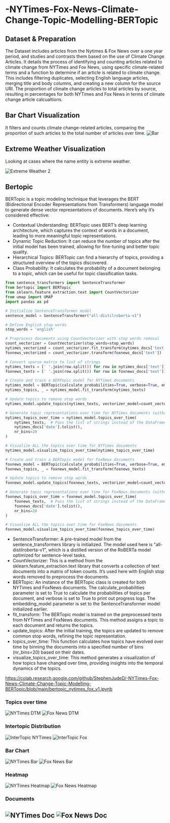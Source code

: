 # -NYTimes-Fox-News-Climate-Change-Topic-Modelling-BERTopic

## Dataset & Preparation
The Dataset includes articles from the Nytimes & Fox News over a one year period, and studies and contrasts them based on the use of Climate Change Articles. It details the process of identifying and counting articles related to climate change from NYTimes and Fox News, using specific climate-related terms and a function to determine if an article is related to climate change. This includes filtering duplicates, selecting English language articles, merging title and body columns, and creating a new column for the source URI.  The proportion of climate change articles to total articles by source, resulting in percentages for both NYTimes and Fox News in terms of climate change article calcualtions.


## Bar Chart Visualization 
It filters and counts climate change-related articles, comparing the proportion of such articles to the total number of articles over time.
![Bar](./images_png/bar.png)

## Extreme Weather Visualization
Looking at cases where the name entity is extreme weather.

![Extreme Weather 2](./images_png/ex_weather.png)

## Bertopic 

BERTopic is a topic modeling technique that leverages the BERT (Bidirectional Encoder Representations from Transformers) language model to generate dense vector representations of documents. Here’s why it’s considered effective:

- Contextual Understanding: BERTopic uses BERT’s deep learning architecture, which captures the context of words in a document, leading to more meaningful topic representations.
- Dynamic Topic Reduction: It can reduce the number of topics after the initial model has been trained, allowing for fine-tuning and better topic quality.
- Hierarchical Topics: BERTopic can find a hierarchy of topics, providing a structured overview of the topics discovered.
- Class Probability: It calculates the probability of a document belonging to a topic, which can be useful for topic classification tasks.

```python
from sentence_transformers import SentenceTransformer
from bertopic import BERTopic
from sklearn.feature_extraction.text import CountVectorizer
from umap import UMAP
import pandas as pd

# Initialize SentenceTransformer model
sentence_model = SentenceTransformer("all-distilroberta-v1")

# Define English stop words
stop_words = 'english'

# Preprocess documents using CountVectorizer with stop words removal
count_vectorizer = CountVectorizer(stop_words=stop_words)
nytimes_vectorized = count_vectorizer.fit_transform(nytimes_docs['text'])
foxnews_vectorized = count_vectorizer.transform(foxnews_docs['text'])

# Convert sparse matrix to list of strings
nytimes_texts = [' '.join(row.split()) for row in nytimes_docs['text']]
foxnews_texts = [' '.join(row.split()) for row in foxnews_docs['text']]

# Create and train a BERTopic model for NYTimes documents
nytimes_model = BERTopic(calculate_probabilities=True, verbose=True, embedding_model=sentence_model)
nytimes_topics, _ = nytimes_model.fit_transform(nytimes_texts)

# Update topics to remove stop words
nytimes_model.update_topics(nytimes_texts, vectorizer_model=count_vectorizer)

# Generate topic representations over time for NYTimes documents (without top_n_topics)
nytimes_topics_over_time = nytimes_model.topics_over_time(
    nytimes_texts,  # Pass the list of strings instead of the DataFrame
    nytimes_docs['date'].tolist(),
    nr_bins=20
)

# Visualize ALL the topics over time for NYTimes documents
nytimes_model.visualize_topics_over_time(nytimes_topics_over_time)

# Create and train a BERTopic model for FoxNews documents
foxnews_model = BERTopic(calculate_probabilities=True, verbose=True, embedding_model=sentence_model)
foxnews_topics, _ = foxnews_model.fit_transform(foxnews_texts)

# Update topics to remove stop words
foxnews_model.update_topics(foxnews_texts, vectorizer_model=count_vectorizer)

# Generate topic representations over time for FoxNews documents (without top_n_topics)
foxnews_topics_over_time = foxnews_model.topics_over_time(
    foxnews_texts,  # Pass the list of strings instead of the DataFrame
    foxnews_docs['date'].tolist(),
    nr_bins=20
)

# Visualize ALL the topics over time for FoxNews documents
foxnews_model.visualize_topics_over_time(foxnews_topics_over_time)
```

- SentenceTransformer: A pre-trained model from the sentence_transformers library is initialized. The model used here is "all-distilroberta-v1", which is a distilled version of the RoBERTa model optimized for sentence-level tasks.
- CountVectorizer: This is a method from the sklearn.feature_extraction.text library that converts a collection of text documents into a matrix of token counts. It’s used here with English stop words removed to preprocess the documents.
- BERTopic: An instance of the BERTopic class is created for both NYTimes and FoxNews documents. The calculate_probabilities parameter is set to True to calculate the probabilities of topics per document, and verbose is set to True to print out progress logs. The embedding_model parameter is set to the SentenceTransformer model initialized earlier.
- fit_transform: The BERTopic model is trained on the preprocessed texts from NYTimes and FoxNews documents. This method assigns a topic to each document and returns the topics.
- update_topics: After the initial training, the topics are updated to remove common stop words, refining the topic representation.
- topics_over_time: This function calculates how topics have evolved over time by binning the documents into a specified number of bins (nr_bins=20) based on their dates.
- visualize_topics_over_time: This method generates a visualization of how topics have changed over time, providing insights into the temporal dynamics of the topics.

https://colab.research.google.com/github/StephenJudeD/-NYTimes-Fox-News-Climate-Change-Topic-Modelling-BERTopic/blob/main/bertopic_nytimes_fox_v1.ipynb

### Topics over time
![NYTimes DTM](./images_png/nytimes_dtm.png)
![Fox News DTM](./images_png/foxnews_dtm.png)
### Intertopic Distribution
![InterTopic NYTimes](./images_png/intertopic_nytimes.png)
![InterTopic Fox](./images_png/intertopic_fox.png)
### Bar Chart
![NYTimes Bar](./images_png/nytimes_bar.png)
![Fox News Bar](./images_png/foxnews_bar.png)
### Heatmap
![NYTimes Heatmap](./images_png/nytimes_heatmap.png)
![Fox News Heatmap](./images_png/foxnews_heatmap.png)
### Documents
![NYTimes Doc](./images_png/nytimes_doc.png)
![Fox News Doc](./images_png/foxnews_doc.png)
---
